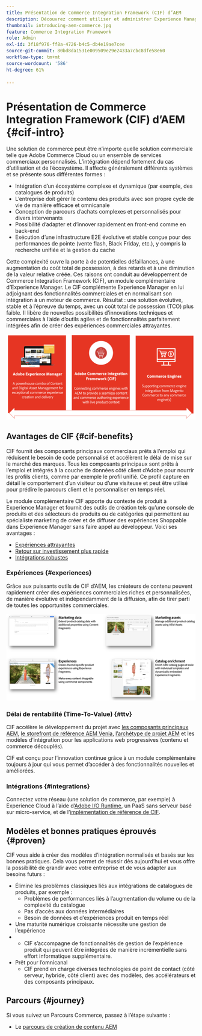 ```yaml
---
title: Présentation de Commerce Integration Framework (CIF) d’AEM
description: Découvrez comment utiliser et administrer Experience Manager Content and Commerce as a Cloud Service avec CIF.
thumbnail: introducing-aem-commerce.jpg
feature: Commerce Integration Framework
role: Admin
exl-id: 3f18f976-ff8a-4726-b4c5-db4e19ae7cee
source-git-commit: 80bd8da1531e009509e29e2433a7cbc8dfe58e60
workflow-type: tm+mt
source-wordcount: '586'
ht-degree: 61%

---
```



# Présentation de Commerce Integration Framework (CIF) d’AEM {#cif-intro}

Une solution de commerce peut être n’importe quelle solution commerciale telle que Adobe Commerce Cloud ou un ensemble de services commerciaux personnalisés. L’intégration dépend fortement du cas d’utilisation et de l’écosystème. Il affecte généralement différents systèmes et se présente sous différentes formes :

* Intégration d’un écosystème complexe et dynamique (par exemple, des catalogues de produits)
* L’entreprise doit gérer le contenu des produits avec son propre cycle de vie de manière efficace et omnicanale
* Conception de parcours d’achats complexes et personnalisés pour divers intervenants
* Possibilité d’adapter et d’innover rapidement en front-end comme en back-end
* Exécution d’une infrastructure E2E évolutive et stable conçue pour des performances de pointe (vente flash, Black Friday, etc.), y compris la recherche unifiée et la gestion du cache

Cette complexité ouvre la porte à de potentielles défaillances, à une augmentation du coût total de possession, à des retards et à une diminution de la valeur relative créée. Ces raisons ont conduit au développement de Commerce Integration Framework (CIF), un module complémentaire d’Experience Manager. Le CIF complémente Experience Manager en lui adjoignant des fonctionnalités commerciales et en normalisant son intégration à un moteur de commerce. Résultat : une solution évolutive, stable et à l’épreuve du temps, avec un coût total de possession (TCO) plus faible. Il libère de nouvelles possibilités d’innovations techniques et commerciales à l’aide d’outils agiles et de fonctionnalités parfaitement intégrées afin de créer des expériences commerciales attrayantes.

![Éléments du module CIF](./assets/CIF/CIF_Overview.png)

## Avantages de CIF {#cif-benefits}

CIF fournit des composants principaux commerciaux prêts à l’emploi qui réduisent le besoin de code personnalisé et accélèrent le délai de mise sur le marché des marques. Tous les composants principaux sont prêts à l’emploi et intégrés à la couche de données côté client d’Adobe pour nourrir les profils clients, comme par exemple le profil unifié. Ce profil capture en détail le comportement d’un visiteur ou d’une visiteuse et peut être utilisé pour prédire le parcours client et le personnaliser en temps réel.

Le module complémentaire CIF apporte du contexte de produit à Experience Manager et fournit des outils de création tels qu’une console de produits et des sélecteurs de produits ou de catégories qui permettent au spécialiste marketing de créer et de diffuser des expériences Shoppable dans Experience Manager sans faire appel au développeur. Voici ses avantages :

* [Expériences attrayantes](#experiences)
* [Retour sur investissement plus rapide](#ttv)
* [Intégrations robustes](#integrations)

### Expériences {#experiences}

Grâce aux puissants outils de CIF d’AEM, les créateurs de contenu peuvent rapidement créer des expériences commerciales riches et personnalisées, de manière évolutive et indépendamment de la diffusion, afin de tirer parti de toutes les opportunités commerciales.

![Éléments du module CIF](./assets/CIF/CIF_Product_Experience_Management.png)

### Délai de rentabilité (Time-To-Value) {#ttv}

CIF accélère le développement du projet avec [les composants principaux AEM](https://www.aemcomponents.dev/), [le storefront de référence AEM Venia](https://github.com/adobe/aem-cif-guides-venia), [l’archétype de projet AEM](https://experienceleague.adobe.com/docs/experience-manager-core-components/using/developing/archetype/overview.html?lang=fr) et les modèles d’intégration pour les applications web progressives (contenu et commerce découplés).

CIF est conçu pour l’innovation continue grâce à un module complémentaire toujours à jour qui vous permet d’accéder à des fonctionnalités nouvelles et améliorées.

### Intégrations {#integrations}

Connectez votre réseau (une solution de commerce, par exemple) à Experience Cloud à l’aide d’[Adobe I/O Runtime](https://www.adobe.io/apis/experienceplatform/runtime.html), un PaaS sans serveur basé sur micro-service, et de l’[implémentation de référence de CIF](https://github.com/adobe/commerce-cif-graphql-integration-reference).

## Modèles et bonnes pratiques éprouvés {#proven}

CIF vous aide à créer des modèles d’intégration normalisés et basés sur les bonnes pratiques. Cela vous permet de réussir dès aujourd’hui et vous offre la possibilité de grandir avec votre entreprise et de vous adapter aux besoins futurs :

* Élimine les problèmes classiques liés aux intégrations de catalogues de produits, par exemple :
   * Problèmes de performances liés à l’augmentation du volume ou de la complexité du catalogue
   * Pas d’accès aux données intermédiaires
   * Besoin de données et d’expériences produit en temps réel
* Une maturité numérique croissante nécessite une gestion de l’expérience
* &#x200B;
   * CIF s’accompagne de fonctionnalités de gestion de l’expérience produit qui peuvent être intégrées de manière incrémentielle sans effort informatique supplémentaire.
* Prêt pour l’omnicanal
   * CIF prend en charge diverses technologies de point de contact (côté serveur, hybride, côté client) avec des modèles, des accélérateurs et des composants principaux.

## Parcours {#journey}

Si vous suivez un Parcours Commerce, passez à l’étape suivante :

* Le [parcours de création de contenu AEM](/help/commerce-cloud/cif-storefront/commerce-journeys/aem-commerce-content-author/getting-started.md)
